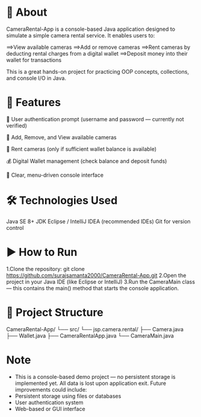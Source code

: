 📖 About
==========
CameraRental-App is a console-based Java application designed to simulate a simple camera rental service. It enables users to:

==>View available cameras
==>Add or remove cameras
==>Rent cameras by deducting rental charges from a digital wallet
==>Deposit money into their wallet for transactions

This is a great hands-on project for practicing OOP concepts, collections, and console I/O in Java.

🚀 Features
=============
📜 User authentication prompt (username and password — currently not verified)

📸 Add, Remove, and View available cameras

🎥 Rent cameras (only if sufficient wallet balance is available)

💰 Digital Wallet management (check balance and deposit funds)

📃 Clear, menu-driven console interface

🛠 Technologies Used
=====================
Java SE 8+
JDK
Eclipse / IntelliJ IDEA (recommended IDEs)
Git for version control

▶️ How to Run
===============
1.Clone the repository:
git clone https://github.com/surajsamanta2000/CameraRental-App.git
2.Open the project in your Java IDE (like Eclipse or IntelliJ)
3.Run the CameraMain class — this contains the main() method that starts the console application.

📂 Project Structure
=====================
CameraRental-App/
└── src/
    └── jsp.camera.rental/
        ├── Camera.java
        ├── Wallet.java
        ├── CameraRentalApp.java
        └── CameraMain.java

 Note
=========
* This is a console-based demo project — no persistent storage is implemented yet. All data is lost upon application exit. Future improvements could include:
* Persistent storage using files or databases
* User authentication system
* Web-based or GUI interface
